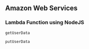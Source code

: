 ## Amazon Web Services 

### Lambda Function using NodeJS 

```
getUserData 
```

```
putUserData
```